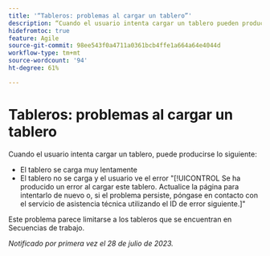 ```yaml
---
title: '“Tableros: problemas al cargar un tablero”'
description: “Cuando el usuario intenta cargar un tablero pueden producirse problemas.”
hidefromtoc: true
feature: Agile
source-git-commit: 98ee543f0a4711a0361bcb4ffe1a664a64e4044d
workflow-type: tm+mt
source-wordcount: '94'
ht-degree: 61%

---
```



# Tableros: problemas al cargar un tablero

Cuando el usuario intenta cargar un tablero, puede producirse lo siguiente:

* El tablero se carga muy lentamente
* El tablero no se carga y el usuario ve el error &quot;[!UICONTROL Se ha producido un error al cargar este tablero. Actualice la página para intentarlo de nuevo o, si el problema persiste, póngase en contacto con el servicio de asistencia técnica utilizando el ID de error siguiente.]&quot;

Este problema parece limitarse a los tableros que se encuentran en Secuencias de trabajo.

_Notificado por primera vez el 28 de julio de 2023._

